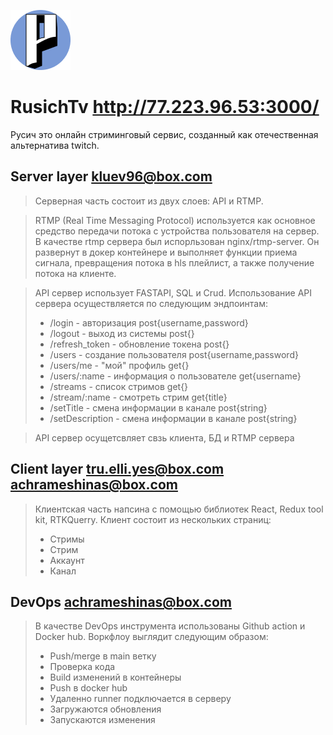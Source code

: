 ![RusichTv](https://github.com/elli-yes/rusIT/blob/main/Client/src/favicon.png)
# RusichTv  http://77.223.96.53:3000/  
Русич это онлайн стриминговый сервис, созданный как отечественная альтернатива twitch. 


## Server layer kluev96@box.com
>Серверная часть состоит из двух слоев: API и RTMP.  

>RTMP (Real Time Messaging Protocol) используется как основное средство передачи потока с устройства пользователя на сервер. В качестве rtmp сервера был испорльзован nginx/rtmp-server. Он развернут в докер контейнере и выполняет функции приема сигнала, превращения потока в hls плейлист, а также получение потока на клиенте.

>API сервер использует FASTAPI, SQL и Crud. Использование API сервера осуществляется по следующим эндпоинтам:  
>- /login - авторизация post{username,password}
>- /logout - выход из системы post{}
>- /refresh_token - обновление токена post{}
>- /users - создание пользователя post{username,password}
>- /users/me - "мой" профиль get{}
>- /users/:name - информация о пользователе get{username}
>- /streams - список стримов get{}
>- /stream/:name - смотреть стрим get{title}
>- /setTitle - смена информации в канале post{string}
>- /setDescription - смена информации в канале post{string}

>API сервер осущетсвляет свзь клиента, БД и RTMP сервера


## Client layer tru.elli.yes@box.com  achrameshinas@box.com

>Клиентская часть напсина с помощью библиотек React, Redux tool kit, RTKQuerry.
>Клиент состоит из нескольких страниц:
>- Стримы
>- Стрим
>- Аккаунт
>- Канал 


## DevOps achrameshinas@box.com

>В качестве DevOps инструмента использованы Github action и Docker hub. Воркфлоу выглядит следующим образом:  
>- Push/merge в main ветку
>- Проверка кода
>- Build изменений в контейнеры
>- Push в docker hub
>- Удаленно runner подключается в серверу
>- Загружаются обновления
>- Запускаются изменения

>  
